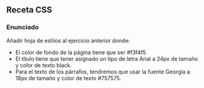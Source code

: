 ## Receta CSS

### Enunciado

Añadir hoja de estilos al ejercicio anterior donde:

- El color de fondo de la página tiene que ser #f3f4f5
- El título tiene que tener asignado un tipo de letra Arial a 24px de tamaño y color de texto black.
- Para el texto de los párrafos, tendremos que usar la fuente Georgia a 18px de tamaño y color de texto #757575.
